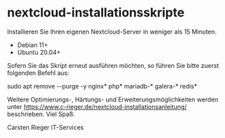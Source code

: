 # nextcloud-installationsskripte
Installieren Sie Ihren eigenen Nextcloud-Server in weniger als 15 Minuten.

* Debian 11+
* Ubuntu 20.04+

Sofern Sie das Skript erneut ausführen möchten, so führen Sie bitte zuerst folgenden Befehl aus:

sudo apt remove --purge -y nginx* php* mariadb-* galera-* redis*
 
Weitere Optimierungs-, Härtungs- und Erweiterungsmöglichkeiten werden unter
https://www.c-rieger.de/nextcloud-installationsanleitung/
beschrieben. Viel Spaß.

Carsten Rieger IT-Services
